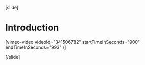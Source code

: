 [slide]
# Introduction

[vimeo-video videoId="341506782" startTimeInSeconds="900" endTimeInSeconds="993" /]

[/slide]